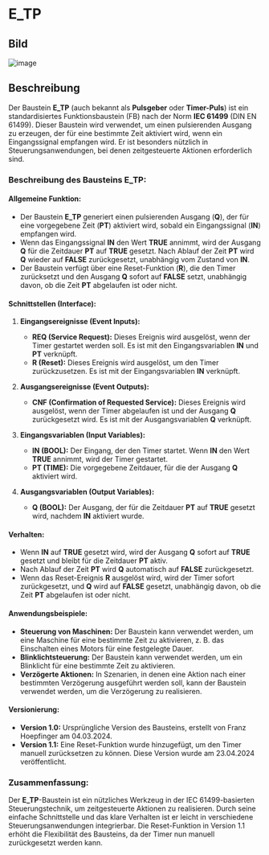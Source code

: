 # E_TP

## Bild
![image](https://github.com/user-attachments/assets/8d531305-da9a-42e8-b44d-afab3a955be6)


## Beschreibung

Der Baustein **E_TP** (auch bekannt als **Pulsgeber** oder **Timer-Puls**) ist ein standardisiertes Funktionsbaustein (FB) nach der Norm **IEC 61499** (DIN EN 61499). Dieser Baustein wird verwendet, um einen pulsierenden Ausgang zu erzeugen, der für eine bestimmte Zeit aktiviert wird, wenn ein Eingangssignal empfangen wird. Er ist besonders nützlich in Steuerungsanwendungen, bei denen zeitgesteuerte Aktionen erforderlich sind.

### Beschreibung des Bausteins E_TP:

#### **Allgemeine Funktion:**
- Der Baustein **E_TP** generiert einen pulsierenden Ausgang (**Q**), der für eine vorgegebene Zeit (**PT**) aktiviert wird, sobald ein Eingangssignal (**IN**) empfangen wird.
- Wenn das Eingangssignal **IN** den Wert **TRUE** annimmt, wird der Ausgang **Q** für die Zeitdauer **PT** auf **TRUE** gesetzt. Nach Ablauf der Zeit **PT** wird **Q** wieder auf **FALSE** zurückgesetzt, unabhängig vom Zustand von **IN**.
- Der Baustein verfügt über eine Reset-Funktion (**R**), die den Timer zurücksetzt und den Ausgang **Q** sofort auf **FALSE** setzt, unabhängig davon, ob die Zeit **PT** abgelaufen ist oder nicht.

#### **Schnittstellen (Interface):**

1. **Eingangsereignisse (Event Inputs):**
   - **REQ (Service Request):** Dieses Ereignis wird ausgelöst, wenn der Timer gestartet werden soll. Es ist mit den Eingangsvariablen **IN** und **PT** verknüpft.
   - **R (Reset):** Dieses Ereignis wird ausgelöst, um den Timer zurückzusetzen. Es ist mit der Eingangsvariablen **IN** verknüpft.

2. **Ausgangsereignisse (Event Outputs):**
   - **CNF (Confirmation of Requested Service):** Dieses Ereignis wird ausgelöst, wenn der Timer abgelaufen ist und der Ausgang **Q** zurückgesetzt wird. Es ist mit der Ausgangsvariablen **Q** verknüpft.

3. **Eingangsvariablen (Input Variables):**
   - **IN (BOOL):** Der Eingang, der den Timer startet. Wenn **IN** den Wert **TRUE** annimmt, wird der Timer gestartet.
   - **PT (TIME):** Die vorgegebene Zeitdauer, für die der Ausgang **Q** aktiviert wird.

4. **Ausgangsvariablen (Output Variables):**
   - **Q (BOOL):** Der Ausgang, der für die Zeitdauer **PT** auf **TRUE** gesetzt wird, nachdem **IN** aktiviert wurde.

#### **Verhalten:**
- Wenn **IN** auf **TRUE** gesetzt wird, wird der Ausgang **Q** sofort auf **TRUE** gesetzt und bleibt für die Zeitdauer **PT** aktiv.
- Nach Ablauf der Zeit **PT** wird **Q** automatisch auf **FALSE** zurückgesetzt.
- Wenn das Reset-Ereignis **R** ausgelöst wird, wird der Timer sofort zurückgesetzt, und **Q** wird auf **FALSE** gesetzt, unabhängig davon, ob die Zeit **PT** abgelaufen ist oder nicht.

#### **Anwendungsbeispiele:**
- **Steuerung von Maschinen:** Der Baustein kann verwendet werden, um eine Maschine für eine bestimmte Zeit zu aktivieren, z. B. das Einschalten eines Motors für eine festgelegte Dauer.
- **Blinklichtsteuerung:** Der Baustein kann verwendet werden, um ein Blinklicht für eine bestimmte Zeit zu aktivieren.
- **Verzögerte Aktionen:** In Szenarien, in denen eine Aktion nach einer bestimmten Verzögerung ausgeführt werden soll, kann der Baustein verwendet werden, um die Verzögerung zu realisieren.

#### **Versionierung:**
- **Version 1.0:** Ursprüngliche Version des Bausteins, erstellt von Franz Hoepfinger am 04.03.2024.
- **Version 1.1:** Eine Reset-Funktion wurde hinzugefügt, um den Timer manuell zurücksetzen zu können. Diese Version wurde am 23.04.2024 veröffentlicht.

### Zusammenfassung:
Der **E_TP**-Baustein ist ein nützliches Werkzeug in der IEC 61499-basierten Steuerungstechnik, um zeitgesteuerte Aktionen zu realisieren. Durch seine einfache Schnittstelle und das klare Verhalten ist er leicht in verschiedene Steuerungsanwendungen integrierbar. Die Reset-Funktion in Version 1.1 erhöht die Flexibilität des Bausteins, da der Timer nun manuell zurückgesetzt werden kann.
